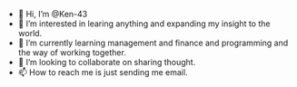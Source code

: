 - 👋 Hi, I’m @Ken-43
- 👀 I’m interested in learing anything and expanding my insight to the world. 
- 🌱 I’m currently learning management and finance and programming and the way of working together.
- 💞️ I’m looking to collaborate on sharing thought.
- 📫 How to reach me is just sending me email.

<!---
Ken-43/Ken-43 is a ✨ special ✨ repository because its `README.md` (this file) appears on your GitHub profile.
You can click the Preview link to take a look at your changes.
--->
